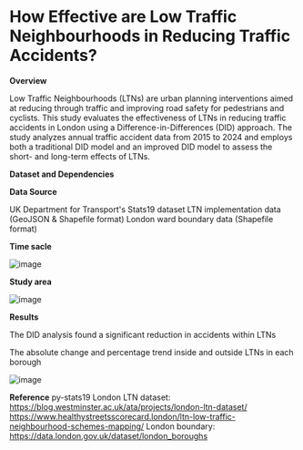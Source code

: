 # How Effective are Low Traffic Neighbourhoods in Reducing Traffic Accidents? 

**Overview**

Low Traffic Neighbourhoods (LTNs) are urban planning interventions aimed at reducing through traffic and improving road safety for pedestrians and cyclists. This study evaluates the effectiveness of LTNs in reducing traffic accidents in London using a Difference-in-Differences (DID) approach. The study analyzes annual traffic accident data from 2015 to 2024 and employs both a traditional DID model and an improved DID model to assess the short- and long-term effects of LTNs.  

**Dataset and Dependencies**  

**Data Source**

UK Department for Transport's Stats19 dataset
LTN implementation data (GeoJSON & Shapefile format)
London ward boundary data (Shapefile format) 

**Time sacle**

![image](https://github.com/user-attachments/assets/859c745c-0365-4a89-abcc-a0ba64e96c42)

**Study area**

![image](https://github.com/user-attachments/assets/b40742eb-aae8-4456-b677-a03b66c319c9)

**Results**

The DID analysis found a significant reduction in accidents within LTNs

The absolute change and percentage trend inside and outside LTNs in each borough

![image](https://github.com/user-attachments/assets/c604c3d2-5dbd-47c8-8bfd-153d3cfe4a0f)

**Reference**
py-stats19
London LTN dataset: https://blog.westminster.ac.uk/ata/projects/london-ltn-dataset/
https://www.healthystreetsscorecard.london/ltn-low-traffic-neighbourhood-schemes-mapping/
London boundary: https://data.london.gov.uk/dataset/london_boroughs
